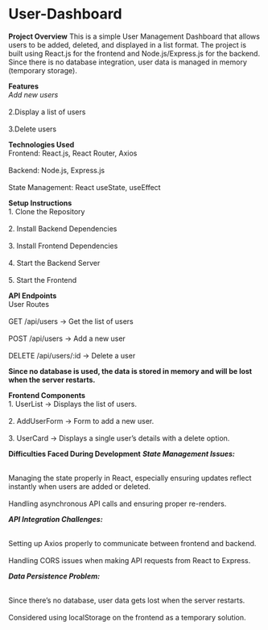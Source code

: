 # User-Dashboard

**Project Overview**
This is a simple User Management Dashboard that allows users to be added, deleted, and displayed in a list format. The project is built using React.js for the frontend and Node.js/Express.js for the backend. Since there is no database integration, user data is managed in memory (temporary storage).

**Features**
 <br> <i> Add new users </i> </br>
<br> 2.Display a list of users </br>
 <br> 3.Delete users </br>

**Technologies Used**
<br> Frontend: React.js, React Router, Axios </br>
<br> Backend: Node.js, Express.js </br>
<br> State Management: React useState, useEffect </br>

**Setup Instructions**
<br> 1. Clone the Repository </br>
<br> 2. Install Backend Dependencies </br>
<br> 3. Install Frontend Dependencies </br>
<br> 4. Start the Backend Server </br>
<br> 5. Start the Frontend </br>

**API Endpoints**
<br> User Routes </br>
<br> GET /api/users → Get the list of users </br>
<br> POST /api/users → Add a new user </br>
<br> DELETE /api/users/:id → Delete a user </br>

**Since no database is used, the data is stored in memory and will be lost when the server restarts.**

**Frontend Components**
<br> 1. UserList → Displays the list of users. </br>
<br> 2. AddUserForm → Form to add a new user. </br>
<br> 3. UserCard → Displays a single user’s details with a delete option. </br>

**Difficulties Faced During Development**
***State Management Issues:***

<br> Managing the state properly in React, especially ensuring updates reflect instantly when users are added or deleted. </br>
<br> Handling asynchronous API calls and ensuring proper re-renders. </br> 

***API Integration Challenges:***

<br> Setting up Axios properly to communicate between frontend and backend. </br>
<br> Handling CORS issues when making API requests from React to Express. </br>

***Data Persistence Problem:***

<br> Since there’s no database, user data gets lost when the server restarts. </br>
<br> Considered using localStorage on the frontend as a temporary solution. </br>

   
